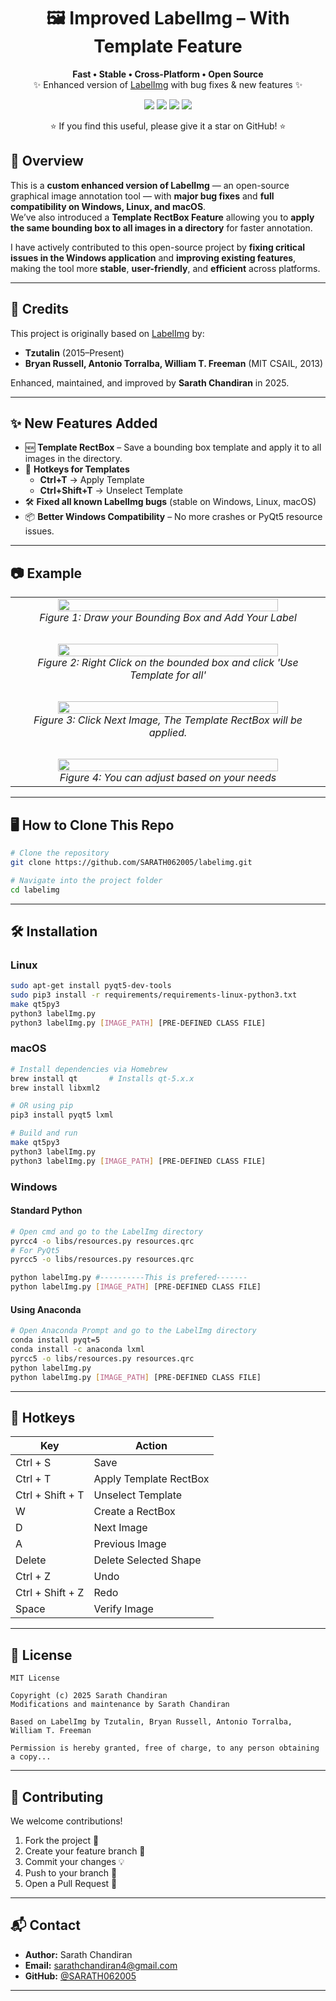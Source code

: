 <div align="center">

# 🖼️ Improved LabelImg – With Template Feature

</div>

<p align="center">
  <b>Fast • Stable • Cross-Platform • Open Source</b><br>
  ✨ Enhanced version of <a href="https://github.com/tzutalin/labelImg">LabelImg</a> with bug fixes & new features ✨
</p>

<p align="center">
  <a href="https://github.com/SARATH062005/labelImg/stargazers"><img src="https://img.shields.io/github/stars/YourUsername/YourRepo?color=yellow&style=for-the-badge"></a>
  <a href="https://github.com/SARATH062005/labelImg/network/members"><img src="https://img.shields.io/github/forks/YourUsername/YourRepo?color=lightblue&style=for-the-badge"></a>
  <a href="https://github.com/SARATH062005/labelImg/issues"><img src="https://img.shields.io/github/issues/YourUsername/YourRepo?color=orange&style=for-the-badge"></a>
  <a href="https://github.com/SARATH062005/labelImg/blob/main/LICENSE"><img src="https://img.shields.io/github/license/YourUsername/YourRepo?style=for-the-badge"></a>
</p>
<p align="center">⭐ If you find this useful, please give it a star on GitHub! ⭐</p>


## 📖 Overview
This is a **custom enhanced version of LabelImg** — an open-source graphical image annotation tool — with **major bug fixes** and **full compatibility on Windows, Linux, and macOS**.  
We’ve also introduced a **Template RectBox Feature** allowing you to **apply the same bounding box to all images in a directory** for faster annotation.  

I have actively contributed to this open-source project by **fixing critical issues in the Windows application** and **improving existing features**, making the tool more **stable**, **user-friendly**, and **efficient** across platforms.

---

## 📌 Credits
This project is originally based on [LabelImg](https://github.com/tzutalin/labelImg) by:  

- **Tzutalin** (2015–Present)  
- **Bryan Russell, Antonio Torralba, William T. Freeman** (MIT CSAIL, 2013)  

Enhanced, maintained, and improved by **Sarath Chandiran** in 2025.

---

## ✨ New Features Added
- 🆕 **Template RectBox** – Save a bounding box template and apply it to all images in the directory.  
- 🎯 **Hotkeys for Templates**  
  - **Ctrl+T** → Apply Template  
  - **Ctrl+Shift+T** → Unselect Template  
- 🛠 **Fixed all known LabelImg bugs** (stable on Windows, Linux, macOS)  
- 📦 **Better Windows Compatibility** – No more crashes or PyQt5 resource issues.  

---

## 📷 Example

<div align="center">
  <table>
    <tr>
      <td align="center">
        <img src="demo/Demo_1.png" width="85%"><br>
        <em>Figure 1: Draw your Bounding Box and Add Your Label</em>
      </td>
    </tr>
    <tr><td><br></td></tr>
    <tr>
      <td align="center">
        <img src="demo/Demo_2.png" width="85%"><br>
        <em>Figure 2: Right Click on the bounded box and click 'Use Template for all'</em>
      </td>
    </tr>
    <tr><td><br></td></tr>
    <tr>
      <td align="center">
        <img src="demo/Demo_3.png" width="85%"><br>
        <em>Figure 3: Click Next Image, The Template RectBox will be applied.</em>
      </td>
    </tr>
    <tr><td><br></td></tr>
    <tr>
      <td align="center">
        <img src="demo/Demo_4.png" width="85%"><br>
        <em>Figure 4: You can adjust based on your needs</em>
      </td>
    </tr>
  </table>
</div>

---

## 🖥️ How to Clone This Repo
```bash
# Clone the repository
git clone https://github.com/SARATH062005/labelimg.git

# Navigate into the project folder
cd labelimg
````

---

## 🛠 Installation

### Linux

```bash
sudo apt-get install pyqt5-dev-tools
sudo pip3 install -r requirements/requirements-linux-python3.txt
make qt5py3
python3 labelImg.py
python3 labelImg.py [IMAGE_PATH] [PRE-DEFINED CLASS FILE]
```

### macOS

```bash
# Install dependencies via Homebrew
brew install qt       # Installs qt-5.x.x
brew install libxml2

# OR using pip
pip3 install pyqt5 lxml

# Build and run
make qt5py3
python3 labelImg.py
python3 labelImg.py [IMAGE_PATH] [PRE-DEFINED CLASS FILE]
```

### Windows

#### Standard Python

```bash
# Open cmd and go to the LabelImg directory
pyrcc4 -o libs/resources.py resources.qrc
# For PyQt5
pyrcc5 -o libs/resources.py resources.qrc

python labelImg.py #----------This is prefered-------
python labelImg.py [IMAGE_PATH] [PRE-DEFINED CLASS FILE]
```

#### Using Anaconda

```bash
# Open Anaconda Prompt and go to the LabelImg directory
conda install pyqt=5
conda install -c anaconda lxml
pyrcc5 -o libs/resources.py resources.qrc
python labelImg.py
python labelImg.py [IMAGE_PATH] [PRE-DEFINED CLASS FILE]
```

---

## 🎹 Hotkeys

<div align="center">

| Key              | Action                 |
| ---------------- | ---------------------- |
| Ctrl + S         | Save                   |
| Ctrl + T         | Apply Template RectBox |
| Ctrl + Shift + T | Unselect Template      |
| W                | Create a RectBox       |
| D                | Next Image             |
| A                | Previous Image         |
| Delete           | Delete Selected Shape  |
| Ctrl + Z         | Undo                   |
| Ctrl + Shift + Z | Redo                   |
| Space            | Verify Image           |

</div>

---

## 📜 License

```
MIT License  

Copyright (c) 2025 Sarath Chandiran  
Modifications and maintenance by Sarath Chandiran  

Based on LabelImg by Tzutalin, Bryan Russell, Antonio Torralba, William T. Freeman  

Permission is hereby granted, free of charge, to any person obtaining a copy...
```

---

## 🤝 Contributing

We welcome contributions!

1. Fork the project 🍴
2. Create your feature branch 🌱
3. Commit your changes 💡
4. Push to your branch 🚀
5. Open a Pull Request 🎯

---

## 📬 Contact

* **Author:** Sarath Chandiran
* **Email:** [sarathchandiran4@gmail.com](mailto:sarathchandiran4@gmail.com)
* **GitHub:** [@SARATH062005](https://github.com/SARATH062005/)
  
---


